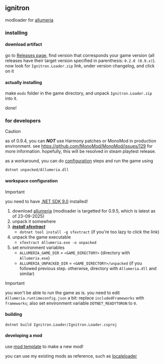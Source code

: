 ## ignitron

modloader for [allumeria](https://unobtainablemelon.itch.io/allumeria)

### installing

#### download artifact

go to [Releases page](https://github.com/danilwhale/ignitron/releases/), find version that corresponds your game version
(all releases have their target version specified in parenthesis: `0.2.0 (0.9.x)`).
now look for `Ignitron.Loader.zip` link, under version changelog, and click on it

#### actually installing

make `mods` folder in the game directory, and unpack `Ignitron.Loader.zip` into it.

done!

### for developers

> [!CAUTION]
> as of 0.9.4, you can ***NOT*** use Harmony patches or MonoMod in production environment.
> see https://github.com/MonoMod/MonoMod/issues/129 for more information.
> hopefully, this will be resolved in steam playtest release.
>
> as a workaround, you can do [configuration](#configuring) steps and run the game using
> ```
> dotnet unpacked/Allumeria.dll
> ```

#### workspace configuration

> [!IMPORTANT]
> you need to have [.NET SDK 9.0](https://dotnet.microsoft.com/en-us/download/dotnet/9.0) installed!

1. download [allumeria](https://unobtainablemelon.itch.io/allumeria) (modloader is targetted for 0.9.5, which is latest
   as of 23-09-2025)
2. unpack it somewhere
3. ***[install sfextract](https://github.com/Droppers/SingleFileExtractor?tab=readme-ov-file#install)***
   - `dotnet tool install -g sfextract` (if you're too lazy to click the link)
4. unpack the game executable
    - `sfextract Allumeria.exe -o unpacked`
5. set environment variables
   - `ALLUMERIA_GAME_DIR` = `<GAME_DIRECTORY>` (directory with `Allumeria.exe`)
   - `ALLUMERIA_UNPACKED_DIR` = `<GAME_DIRECTORY>/unpacked` (if you followed previous step. otherwise, directory with `Allumeria.dll` and similar)

> [!IMPORTANT]
> you won't be able to run the game as is. you need to edit `Allumeria.runtimeconfig.json` a bit: replace
`includedFrameworks` with `frameworks`; also set environment variable `DOTNET_READYTORUN` to `0`.

#### building

```
dotnet build Ignitron.Loader/Ignitron.Loader.csproj
```

#### developing a mod

use [mod template](https://github.com/danilwhale/ignitron-mod-template) to make a new mod!

you can use my existing mods as reference, such as [localeloader](https://github.com/danilwhale/localeloader)